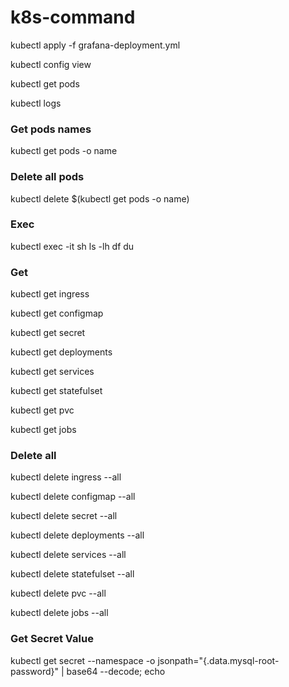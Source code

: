 # k8s-command

kubectl apply -f grafana-deployment.yml

kubectl config view

kubectl get pods

kubectl logs <pod-name>

### Get pods names
kubectl get pods -o name

### Delete all pods
kubectl delete $(kubectl get pods -o name)

### Exec
kubectl exec -it <pod-name> sh
ls -lh
df
du

### Get
kubectl get ingress

kubectl get configmap

kubectl get secret

kubectl get deployments

kubectl get services

kubectl get statefulset

kubectl get pvc

kubectl get jobs

### Delete all
kubectl delete ingress --all

kubectl delete configmap --all

kubectl delete secret --all

kubectl delete deployments --all

kubectl delete services --all

kubectl delete statefulset --all

kubectl delete pvc --all

kubectl delete jobs --all

### Get Secret Value
kubectl get secret --namespace <pod-name> -o jsonpath="{.data.mysql-root-password}" | base64 --decode; echo